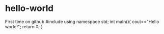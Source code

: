 # hello-world
First time on github
#include<iostream>
using namespace std;
  int main(){
  cout<<"Hello world!";
  return 0;
  }
  
